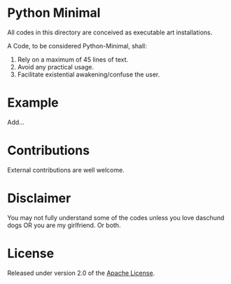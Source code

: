 # Python Minimal
All codes in this directory are conceived as executable art installations.

A Code, to be considered Python-Minimal, shall:

1) Rely on a maximum of 45 lines of text.
2) Avoid any practical usage.
3) Facilitate existential awakening/confuse the user.

# Example
Add...

# Contributions
External contributions are well welcome.

# Disclaimer
You may not fully understand some of the codes unless you love daschund dogs OR you are my girlfriend.
Or both.

# License
Released under version 2.0 of the [Apache License].

[Apache license]: http://www.apache.org/licenses/LICENSE-2.0

